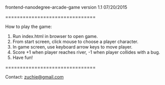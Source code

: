 frontend-nanodegree-arcade-game version 1.1 07/20/2015

===============================

How to play the game:
1. Run index.html in browser to open game.
2. From start screen, click mouse to choose a player character.
3. In game screen, use keyboard arrow keys to move player.
4. Score +1 when player reaches river, -1 when player collides with a bug.
5. Have fun!

===============================

Contact:
zuchie@gmail.com

